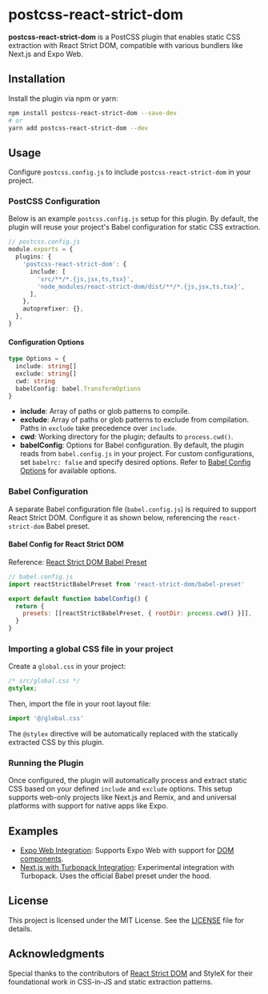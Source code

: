 # postcss-react-strict-dom

**postcss-react-strict-dom** is a PostCSS plugin that enables static CSS
extraction with React Strict DOM, compatible with various bundlers like Next.js
and Expo Web.

## Installation

Install the plugin via npm or yarn:

```bash
npm install postcss-react-strict-dom --save-dev
# or
yarn add postcss-react-strict-dom --dev
```

## Usage

Configure `postcss.config.js` to include `postcss-react-strict-dom` in your project.

### PostCSS Configuration

Below is an example `postcss.config.js` setup for this plugin. By default, the plugin will reuse your project's Babel configuration for static CSS extraction.

```typescript
// postcss.config.js
module.exports = {
  plugins: {
    'postcss-react-strict-dom': {
      include: [
        'src/**/*.{js,jsx,ts,tsx}',
        'node_modules/react-strict-dom/dist/**/*.{js,jsx,ts,tsx}',
      ],
    },
    autoprefixer: {},
  },
}
```

#### Configuration Options
```typescript
type Options = {
  include: string[]
  exclude: string[]
  cwd: string
  babelConfig: babel.TransformOptions
}
```
- **include**: Array of paths or glob patterns to compile.
- **exclude**: Array of paths or glob patterns to exclude from compilation. Paths in `exclude` take precedence over `include`.
- **cwd**: Working directory for the plugin; defaults to `process.cwd()`.
- **babelConfig**: Options for Babel configuration. By default, the plugin reads from `babel.config.js` in your project. For custom configurations, set `babelrc: false` and specify desired options. Refer to [Babel Config Options](https://babeljs.io/docs/options) for available options.

### Babel Configuration

A separate Babel configuration file (`babel.config.js`) is required to support React Strict DOM. Configure it as shown below, referencing the `react-strict-dom` Babel preset.

#### Babel Config for React Strict DOM

Reference: [React Strict DOM Babel Preset](https://facebook.github.io/react-strict-dom/api/babel-preset/)

```javascript
// babel.config.js
import reactStrictBabelPreset from 'react-strict-dom/babel-preset'

export default function babelConfig() {
  return {
    presets: [[reactStrictBabelPreset, { rootDir: process.cwd() }]],
  }
}
```

### Importing a global CSS file in your project

Create a `global.css` in your project:
```css
/* src/global.css */
@stylex;
```

Then, import the file in your root layout file:

```typescript
import '@/global.css'
```

The `@stylex` directive will be automatically replaced with the statically extracted CSS by this plugin.

### Running the Plugin

Once configured, the plugin will automatically process and extract static CSS based on your defined `include` and `exclude` options. This setup supports web-only projects like Next.js and Remix, and and universal platforms with support for native apps like Expo.

## Examples
- [Expo Web Integration](https://github.com/javascripter/expo-stylex-postcss-integration/watchers): Supports Expo Web with support for [DOM components](https://docs.expo.dev/guides/dom-components/).
- [Next.js with Turbopack Integration](https://github.com/javascripter/nextjs-stylex-postcss-integration): Experimental integration with Turbopack. Uses the official Babel preset under the hood.

## License

This project is licensed under the MIT License. See the [LICENSE](./LICENSE) file for details.

## Acknowledgments

Special thanks to the contributors of [React Strict DOM](https://facebook.github.io/react-strict-dom) and StyleX for their foundational work in CSS-in-JS and static extraction patterns.
````
